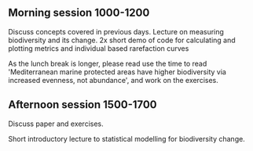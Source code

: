 ## Morning session 1000-1200

Discuss concepts covered in previous days.
Lecture on measuring biodiversity and its change.
2x short demo of code for calculating and plotting metrics and individual based rarefaction curves

As the lunch break is longer, please read use the time to read 'Mediterranean marine protected areas have higher biodiversity via increased evenness, not abundance', and work on the exercises.

## Afternoon session 1500-1700

Discuss paper and exercises.

Short introductory lecture to statistical modelling for biodiversity change.

